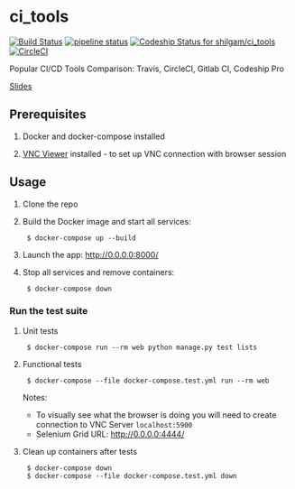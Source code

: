 # ci_tools

[![Build Status](https://travis-ci.com/shilgam/ci_tools.svg?branch=master)](https://travis-ci.com/shilgam/ci_tools) [![pipeline status](https://gitlab.com/shilgam1/ci_tools/badges/master/pipeline.svg)](https://gitlab.com/shilgam1/ci_tools/commits/master) [![Codeship Status for shilgam/ci_tools](https://app.codeship.com/projects/84dc83c0-1686-0137-368c-02228243811b/status?branch=master)](https://app.codeship.com/projects/327923) [![CircleCI](https://circleci.com/gh/shilgam/ci_tools.svg?style=svg)](https://circleci.com/gh/shilgam/ci_tools)

Popular CI/CD Tools Comparison: Travis, CircleCI, Gitlab CI, Codeship Pro

[Slides](https://shilgam.github.io/reveal.js/slides/ci_tools/)

## Prerequisites

1. Docker and docker-compose installed

2. [VNC Viewer](https://www.realvnc.com/en/connect/download/viewer/) installed - to set up VNC connection with browser session

## Usage

1. Clone the repo

1. Build the Docker image and start all services:

        $ docker-compose up --build

1. Launch the app: http://0.0.0.0:8000/

1. Stop all services and remove containers:

        $ docker-compose down

### Run the test suite

1. Unit tests

        $ docker-compose run --rm web python manage.py test lists

1. Functional tests

        $ docker-compose --file docker-compose.test.yml run --rm web
    Notes:
    - To visually see what the browser is doing you will need to create connection to VNC Server `localhost:5900`
    - Selenium Grid URL: http://0.0.0.0:4444/

1. Clean up containers after tests

        $ docker-compose down
        $ docker-compose --file docker-compose.test.yml down
